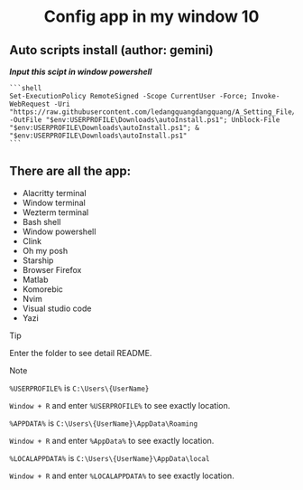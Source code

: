 <h1 align="center">Config app in my window 10</h1>

## Auto scripts install (author: gemini)
***Input this scipt in window powershell***

    ```shell
    Set-ExecutionPolicy RemoteSigned -Scope CurrentUser -Force; Invoke-WebRequest -Uri "https://raw.githubusercontent.com/ledangquangdangquang/A_Setting_File/refs/heads/main/autoInstall.ps1" -OutFile "$env:USERPROFILE\Downloads\autoInstall.ps1"; Unblock-File "$env:USERPROFILE\Downloads\autoInstall.ps1"; & "$env:USERPROFILE\Downloads\autoInstall.ps1"
    ```

## There are all the app:
- Alacritty terminal
- Window terminal 
- Wezterm terminal 
- Bash shell
- Window powershell
- Clink
- Oh my posh
- Starship
- Browser Firefox
- Matlab 
- Komorebic 
- Nvim
- Visual studio code 
- Yazi

> [!TIP]
> Enter the folder to see detail README.

> [!NOTE]
> `%USERPROFILE%` is `C:\Users\{UserName}` 
> 
> `Window + R` and enter `%USERPROFILE%` to see exactly location.
> 
> `%APPDATA%` is `C:\Users\{UserName}\AppData\Roaming` 
> 
> `Window + R` and enter `%AppData%` to see exactly location.
> 
> `%LOCALAPPDATA%` is `C:\Users\{UserName}\AppData\local` 
> 
> `Window + R` and enter `%LOCALAPPDATA%` to see exactly location.


